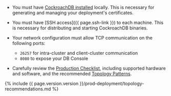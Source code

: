 - You must have [CockroachDB installed](install-cockroachdb.html) locally. This is necessary for generating and managing your deployment's certificates.

- You must have [SSH access]({{ page.ssh-link }}) to each machine. This is necessary for distributing and starting CockroachDB binaries.

- Your network configuration must allow TCP communication on the following ports:
	- `26257` for intra-cluster and client-cluster communication
	- `8080` to expose your DB Console

- Carefully review the [Production Checklist](recommended-production-settings.html), including supported hardware and software, and the recommended [Topology Patterns](topology-patterns.html).

{% include {{ page.version.version }}/prod-deployment/topology-recommendations.md %}